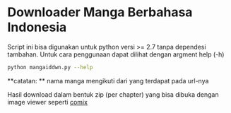 Downloader Manga Berbahasa Indonesia
====================================

Script ini bisa digunakan untuk python versi >= 2.7 tanpa dependesi tambahan. Untuk cara penggunaan dapat dilihat dengan argment help (-h)

```bash
python mangaiddwn.py --help
```

**catatan: ** nama manga mengikuti dari yang terdapat pada url-nya

Hasil download dalam bentuk zip (per chapter) yang bisa dibuka dengan image viewer seperti [comix](http://comix.sourceforge.net/)
